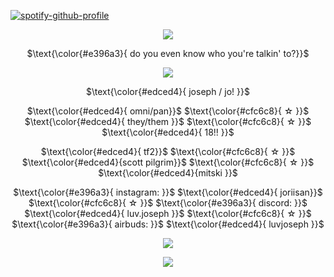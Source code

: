 [![spotify-github-profile](https://spotify-github-profile.kittinanx.com/api/view?uid=31wabxkllltqinmwe4icoek2bdem&cover_image=false&theme=default&show_offline=true&background_color=121212&interchange=false&bar_color=ed719e&bar_color_cover=false)](https://spotify-github-profile.kittinanx.com/api/view?uid=31wabxkllltqinmwe4icoek2bdem&redirect=true)
<div align="center">

  [![](https://i.postimg.cc/fTtdxFLm/division.gif)](https://www.tumblr.com/cafekitsune/741167495555301376)
  
  $\text{\color{#e396a3}{ do you even know who you're talkin' to?}}$
  
 [![](https://i.postimg.cc/VL5rzMwg/bwomp.gif)](https://www.tumblr.com/strawberrysnipes/745217812544602112)

 $\text{\color{#edced4}{ joseph / jo! }}$

 $\text{\color{#edced4}{ omni/pan}}$ $\text{\color{#cfc6c8}{ ☆ }}$  $\text{\color{#edced4}{ they/them }}$  $\text{\color{#cfc6c8}{ ☆ }}$  $\text{\color{#edced4}{ 18!! }}$

 $\text{\color{#edced4}{ tf2}}$ $\text{\color{#cfc6c8}{ ☆ }}$  $\text{\color{#edced4}{scott pilgrim}}$ $\text{\color{#cfc6c8}{ ☆ }}$  $\text{\color{#edced4}{mitski }}$

$\text{\color{#e396a3}{ instagram: }}$ $\text{\color{#edced4}{ joriisan}}$ $\text{\color{#cfc6c8}{ ☆ }}$ $\text{\color{#e396a3}{ discord: }}$ $\text{\color{#edced4}{ luv.joseph }}$ $\text{\color{#cfc6c8}{ ☆ }}$ $\text{\color{#e396a3}{ airbuds: }}$ $\text{\color{#edced4}{ luvjoseph }}$

[![](https://i.postimg.cc/fTtdxFLm/division.gif)](https://www.tumblr.com/cafekitsune/741167495555301376)

[![](https://i.postimg.cc/zDCqmG4B/image.gif)](https://www.tumblr.com/strawberrysnipes/745217812544602112)
 
</div>
